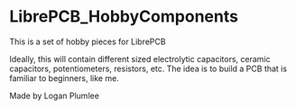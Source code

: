 # LibrePCB_HobbyComponents
This is a set of hobby pieces for LibrePCB

Ideally, this will contain different sized electrolytic capacitors, ceramic capacitors, potentiometers, resistors, etc. The idea is to build a PCB that is familiar to beginners, like me.

Made by Logan Plumlee
